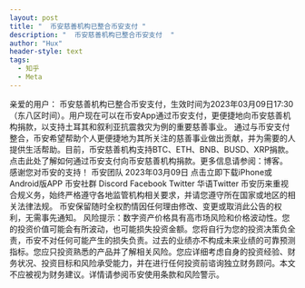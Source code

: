 ```yaml
---
layout: post
title: "  币安慈善机构已整合币安支付 "
description: "  币安慈善机构已整合币安支付  "
author: "Hux"
header-style: text
tags:
  - 知乎
  - Meta
---
```

亲爱的用户：
币安慈善机构已整合币安支付，生效时间为2023年03月09日17:30（东八区时间）。用户现在可以在币安App通过币安支付，更便捷地向币安慈善机构捐款，以支持土耳其和叙利亚抗震救灾为例的重要慈善事业。
通过与币安支付整合，币安希望帮助个人更便捷地为其所关注的慈善事业做出贡献，并为需要的人提供生活帮助。目前，币安慈善机构支持BTC、ETH、BNB、BUSD、XRP捐款。
点击此处了解如何通过币安支付向币安慈善机构捐款。更多信息请参阅：博客。
感谢您对币安的支持！
币安团队
2023年03月09日
点击立即下载iPhone或Android版APP
币安社群
Discord
Facebook
Twitter
华语Twitter
币安历来重视合规义务，始终严格遵守各地监管机构相关要求，并请您遵守所在国家或地区的相关法律法规。
币安保留随时全权酌情因任何理由修改、变更或取消此公告的权利，无需事先通知。
风险提示：数字资产价格具有高市场风险和价格波动性。您的投资价值可能会有所波动，也可能损失投资金额。您将自行为您的投资决策负全责，币安不对任何可能产生的损失负责。过去的业绩亦不构成未来业绩的可靠预测指标。您应只投资熟悉的产品并了解相关风险。您应详细考虑自身的投资经验、财务状况、投资目标和风险承受能力，并在进行任何投资前谘询独立财务顾问。本文不应被视为财务建议。详情请参阅币安使用条款和风险警示。
